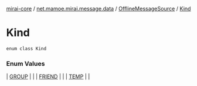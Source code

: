 [mirai-core](../../../index.md) / [net.mamoe.mirai.message.data](../../index.md) / [OfflineMessageSource](../index.md) / [Kind](./index.md)

# Kind

`enum class Kind`

### Enum Values

| [GROUP](-g-r-o-u-p.md) |  |
| [FRIEND](-f-r-i-e-n-d.md) |  |
| [TEMP](-t-e-m-p.md) |  |

